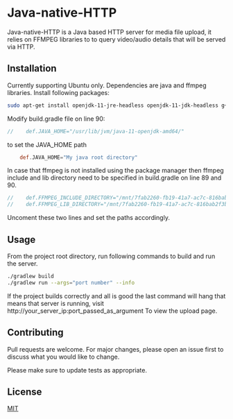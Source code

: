 # Java-native-HTTP

Java-native-HTTP is a Java based HTTP server for media file upload, it relies on FFMPEG libraries to to query video/audio details that will be served via HTTP.

## Installation

Currently supporting Ubuntu only. Dependencies are java and ffmpeg libraries.
Install following packages:
```bash
sudo apt-get install openjdk-11-jre-headless openjdk-11-jdk-headless g++ libavcodec-dev libavfilter-dev libavutil-dev libavformat-dev
```
Modify build.gradle file on line 90:
```groovy
//    def.JAVA_HOME="/usr/lib/jvm/java-11-openjdk-amd64/"
```
to set the JAVA_HOME path
```groovy
    def.JAVA_HOME="My java root directory"
```
In case that ffmpeg is not installed using the package manager then ffmpeg include and lib directory need to be specified in build.gradle on line 89 and 90.
```groovy
//    def.FFMPEG_INCLUDE_DIRECTORY="/mnt/7fab2260-fb19-41a7-ac7c-816bab2f3b92/install/ffmpeg_build/include"
//    def.FFMPEG_LIB_DIRECTORY="/mnt/7fab2260-fb19-41a7-ac7c-816bab2f3b92/install/ffmpeg_build/lib"
```
Uncoment these two lines and set the paths accordingly.

## Usage

From the project root directory, run following commands to build and run the server.
```bash
./gradlew build
./gradlew run --args="port number" --info
```
If the project builds correctly and all is good the last command will hang that means that server is running, visit http://your_server_ip:port_passed_as_argument To view the upload page.

## Contributing
Pull requests are welcome. For major changes, please open an issue first to discuss what you would like to change.

Please make sure to update tests as appropriate.

## License
[MIT](https://choosealicense.com/licenses/mit/)
